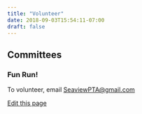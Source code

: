 ```yaml
---
title: "Volunteer"
date: 2018-09-03T15:54:11-07:00
draft: false
---
```


## Committees

### Fun Run!

To volunteer, email [SeaviewPTA@gmail.com](mailto:seaviewpta@gmail.com?subject=volunteering)

[Edit this page](https://github.com/seaviewpta/seaviewpta_com/edit/master/content/blogs/volunteer.md)
